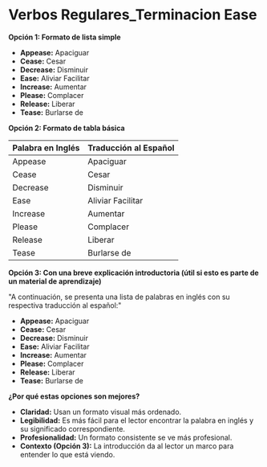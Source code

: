 # Verbos Regulares_Terminacion Ease



**Opción 1: Formato de lista simple**

*   **Appease:** Apaciguar
*   **Cease:** Cesar
*   **Decrease:** Disminuir
*   **Ease:** Aliviar Facilitar
*   **Increase:** Aumentar
*   **Please:** Complacer
*   **Release:** Liberar
*   **Tease:** Burlarse de

**Opción 2: Formato de tabla básica**

| Palabra en Inglés | Traducción al Español |
|---|---|
| Appease | Apaciguar |
| Cease | Cesar |
| Decrease | Disminuir |
| Ease | Aliviar Facilitar |
| Increase | Aumentar |
| Please | Complacer |
| Release | Liberar |
| Tease | Burlarse de |

**Opción 3:  Con una breve explicación introductoria (útil si esto es parte de un material de aprendizaje)**

"A continuación, se presenta una lista de palabras en inglés con su respectiva traducción al español:"

*   **Appease:** Apaciguar
*   **Cease:** Cesar
*   **Decrease:** Disminuir
*   **Ease:** Aliviar Facilitar
*   **Increase:** Aumentar
*   **Please:** Complacer
*   **Release:** Liberar
*   **Tease:** Burlarse de

**¿Por qué estas opciones son mejores?**

*   **Claridad:** Usan un formato visual más ordenado.
*   **Legibilidad:**  Es más fácil para el lector encontrar la palabra en inglés y su significado correspondiente.
*   **Profesionalidad:** Un formato consistente se ve más profesional.
*   **Contexto (Opción 3):**  La introducción da al lector un marco para entender lo que está viendo.
